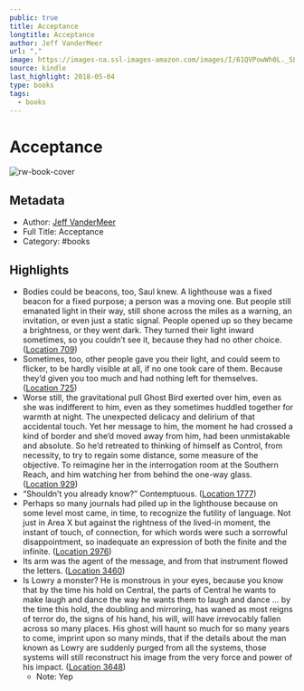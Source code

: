 ```yaml
---
public: true
title: Acceptance
longtitle: Acceptance
author: Jeff VanderMeer
url: ","
image: https://images-na.ssl-images-amazon.com/images/I/61QVPowWh0L._SL200_.jpg
source: kindle
last_highlight: 2018-05-04
type: books
tags:
  - books
---
```

# Acceptance

![rw-book-cover](https://images-na.ssl-images-amazon.com/images/I/61QVPowWh0L._SL200_.jpg)

## Metadata
- Author: [Jeff VanderMeer](Jeff%20VanderMeer.md)
- Full Title: Acceptance
- Category: #books

## Highlights
- Bodies could be beacons, too, Saul knew. A lighthouse was a fixed beacon for a fixed purpose; a person was a moving one. But people still emanated light in their way, still shone across the miles as a warning, an invitation, or even just a static signal. People opened up so they became a brightness, or they went dark. They turned their light inward sometimes, so you couldn’t see it, because they had no other choice. ([Location 709](https://readwise.io/to_kindle?action=open&asin=B00ILWNU2E&location=709))
- Sometimes, too, other people gave you their light, and could seem to flicker, to be hardly visible at all, if no one took care of them. Because they’d given you too much and had nothing left for themselves. ([Location 725](https://readwise.io/to_kindle?action=open&asin=B00ILWNU2E&location=725))
- Worse still, the gravitational pull Ghost Bird exerted over him, even as she was indifferent to him, even as they sometimes huddled together for warmth at night. The unexpected delicacy and delirium of that accidental touch. Yet her message to him, the moment he had crossed a kind of border and she’d moved away from him, had been unmistakable and absolute. So he’d retreated to thinking of himself as Control, from necessity, to try to regain some distance, some measure of the objective. To reimagine her in the interrogation room at the Southern Reach, and him watching her from behind the one-way glass. ([Location 929](https://readwise.io/to_kindle?action=open&asin=B00ILWNU2E&location=929))
- “Shouldn’t you already know?” Contemptuous. ([Location 1777](https://readwise.io/to_kindle?action=open&asin=B00ILWNU2E&location=1777))
- Perhaps so many journals had piled up in the lighthouse because on some level most came, in time, to recognize the futility of language. Not just in Area X but against the rightness of the lived-in moment, the instant of touch, of connection, for which words were such a sorrowful disappointment, so inadequate an expression of both the finite and the infinite. ([Location 2976](https://readwise.io/to_kindle?action=open&asin=B00ILWNU2E&location=2976))
- Its arm was the agent of the message, and from that instrument flowed the letters. ([Location 3460](https://readwise.io/to_kindle?action=open&asin=B00ILWNU2E&location=3460))
- Is Lowry a monster? He is monstrous in your eyes, because you know that by the time his hold on Central, the parts of Central he wants to make laugh and dance the way he wants them to laugh and dance … by the time this hold, the doubling and mirroring, has waned as most reigns of terror do, the signs of his hand, his will, will have irrevocably fallen across so many places. His ghost will haunt so much for so many years to come, imprint upon so many minds, that if the details about the man known as Lowry are suddenly purged from all the systems, those systems will still reconstruct his image from the very force and power of his impact. ([Location 3648](https://readwise.io/to_kindle?action=open&asin=B00ILWNU2E&location=3648))
    - Note: Yep
